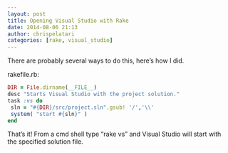 ```yaml
---
layout: post
title: Opening Visual Studio with Rake
date: 2014-08-06 21:13
author: chrispelatari
categories: [rake, visual_studio]
---
```

There are probably several ways to do this, here’s how I did.

rakefile.rb:

```ruby
DIR = File.dirname(__FILE__)
desc "Starts Visual Studio with the project solution."
task :vs do
 sln = "#{DIR}/src/project.sln".gsub! '/','\\'
 system( "start #{sln}" )
end
```

That’s it! From a cmd shell type “rake vs” and Visual Studio will start with the specified solution file.

